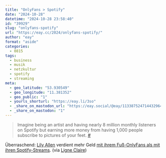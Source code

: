 ```yaml
---
title: "OnlyFans > Spotify"
date: "2024-10-28"
datetime: "2024-10-28 23:58:40"
id: "39929"
slug: "onlyfans-spotify"
url: "https://eay.cc/2024/onlyfans-spotify/"
author: "eay"
format: "aside"
categories:
  - 0815
tags:
  - business
  - musik
  - netzkultur
  - spotify
  - streaming
meta:
  - geo_latitude: "53.930549"
  - geo_longitude: "11.381352"
  - geo_public: "1"
  - yourls_shorturl: "https://eay.li/3so"
  - _share_on_mastodon_url: "https://eay.social/@eay/113387524714432964"
  - _share_on_mastodon: "1"
---
```


> Imagine being an artist and having nearly 8 million monthly listeners on Spotify but earning more money from having 1,000 people subscribe to pictures of your feet. [#](https://x.com/lilyallen/status/1849803776753893639)

Überraschend: [Lily Allen](https://en.wikipedia.org/wiki/Lily_Allen) verdient mehr Geld [mit ihrem Fuß-OnlyFans als mit ihren Spotify-Streams](https://variety.com/2024/music/news/lily-allen-onlyfans-feet-pictures-spotify-1236191247/). (via [Ligne Claire](https://ligneclaire.de/links-28-oktober-2024))
